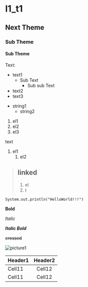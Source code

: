 # l1_t1

## Next Theme

### Sub Theme

#### Sub Theme

Text:

* text1
  * Sub Text
    * Sub sub Text
* text2
* text3

- string1
    - string2

1. el1
2. el2
3. el3

text 
1. el1
   1. el2 

> ## linked
> 1. el
> 2. t

``` 
System.out.println("HelloWorld!!!")
```

**Bold**

*Italic*

***Italic Bold***

~~crossed~~

![picture1](https://static.teachbase.ru/system/account/38827/logo/medium-d55477d5812a361dc85523c6bfe7ab8f.png)

| Header1 |  Header2  | 
|:--------|:---------:|
| Cell11  |  Cell12   |
| Cell11  |  Cell12   |